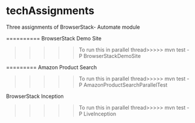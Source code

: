 # techAssignments
Three assignments of BrowserStack- Automate module

==========
BrowserStack Demo Site

>>>>> To run this in parallel thread>>>>>
>>>>>  mvn test -P BrowserStackDemoSite 

=========
Amazon Product Search

>>>>> To run this in parallel thread>>>>>
>>>>>  mvn test -P AmazonProductSearchParallelTest

BrowserStack Inception

>>>>> To run this in parallel thread>>>>>
>>>>>   mvn test -P LiveInception
